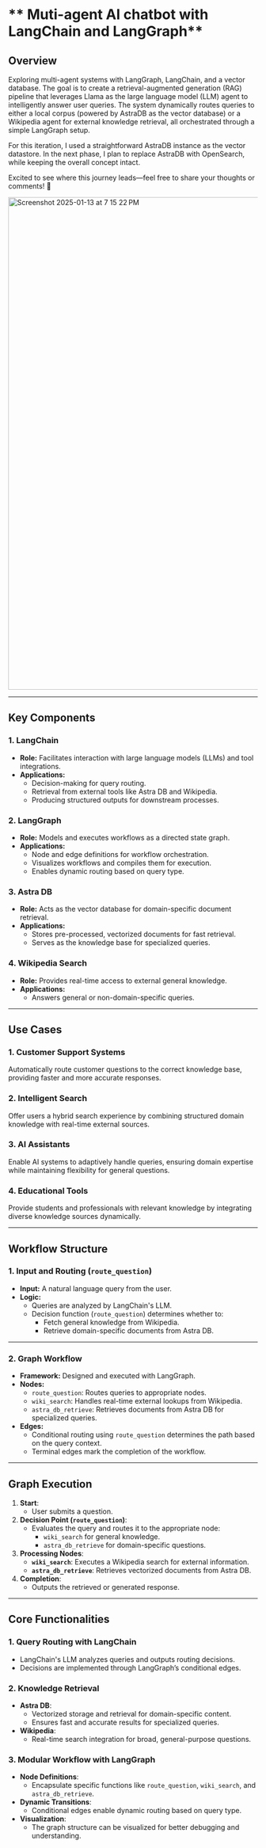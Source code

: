
# ** Muti-agent AI chatbot with LangChain and LangGraph**

## **Overview**
Exploring multi-agent systems with LangGraph, LangChain, and a vector database. The goal is to create a retrieval-augmented generation (RAG) pipeline that leverages Llama as the large language model (LLM) agent to intelligently answer user queries. The system dynamically routes queries to either a local corpus (powered by AstraDB as the vector database) or a Wikipedia agent for external knowledge retrieval, all orchestrated through a simple LangGraph setup.

For this iteration, I used a straightforward AstraDB instance as the vector datastore. In the next phase, I plan to replace AstraDB with OpenSearch, while keeping the overall concept intact.

Excited to see where this journey leads—feel free to share your thoughts or comments! 🚀


<img width="995" alt="Screenshot 2025-01-13 at 7 15 22 PM" src="https://github.com/user-attachments/assets/1056e76e-aa9f-473d-9d41-61e3919b9f11" />


---

## **Key Components**

### **1. LangChain**
- **Role:** Facilitates interaction with large language models (LLMs) and tool integrations.
- **Applications:**
  - Decision-making for query routing.
  - Retrieval from external tools like Astra DB and Wikipedia.
  - Producing structured outputs for downstream processes.

### **2. LangGraph**
- **Role:** Models and executes workflows as a directed state graph.
- **Applications:**
  - Node and edge definitions for workflow orchestration.
  - Visualizes workflows and compiles them for execution.
  - Enables dynamic routing based on query type.

### **3. Astra DB**
- **Role:** Acts as the vector database for domain-specific document retrieval.
- **Applications:**
  - Stores pre-processed, vectorized documents for fast retrieval.
  - Serves as the knowledge base for specialized queries.

### **4. Wikipedia Search**
- **Role:** Provides real-time access to external general knowledge.
- **Applications:**
  - Answers general or non-domain-specific queries.

---

## **Use Cases**

### **1. Customer Support Systems**
Automatically route customer questions to the correct knowledge base, providing faster and more accurate responses.

### **2. Intelligent Search**
Offer users a hybrid search experience by combining structured domain knowledge with real-time external sources.

### **3. AI Assistants**
Enable AI systems to adaptively handle queries, ensuring domain expertise while maintaining flexibility for general questions.

### **4. Educational Tools**
Provide students and professionals with relevant knowledge by integrating diverse knowledge sources dynamically.

---

## **Workflow Structure**

### **1. Input and Routing (`route_question`)**
- **Input:** A natural language query from the user.
- **Logic:** 
  - Queries are analyzed by LangChain's LLM.
  - Decision function (`route_question`) determines whether to:
    - Fetch general knowledge from Wikipedia.
    - Retrieve domain-specific documents from Astra DB.

---

### **2. Graph Workflow**
- **Framework:** Designed and executed with LangGraph.
- **Nodes:**
  - `route_question`: Routes queries to appropriate nodes.
  - `wiki_search`: Handles real-time external lookups from Wikipedia.
  - `astra_db_retrieve`: Retrieves documents from Astra DB for specialized queries.
- **Edges:**
  - Conditional routing using `route_question` determines the path based on the query context.
  - Terminal edges mark the completion of the workflow.

---

## **Graph Execution**

1. **Start**:
   - User submits a question.
2. **Decision Point (`route_question`)**:
   - Evaluates the query and routes it to the appropriate node:
     - `wiki_search` for general knowledge.
     - `astra_db_retrieve` for domain-specific questions.
3. **Processing Nodes**:
   - **`wiki_search`**: Executes a Wikipedia search for external information.
   - **`astra_db_retrieve`**: Retrieves vectorized documents from Astra DB.
4. **Completion**:
   - Outputs the retrieved or generated response.

---

## **Core Functionalities**

### **1. Query Routing with LangChain**
- LangChain's LLM analyzes queries and outputs routing decisions.
- Decisions are implemented through LangGraph’s conditional edges.

### **2. Knowledge Retrieval**
- **Astra DB**:
  - Vectorized storage and retrieval for domain-specific content.
  - Ensures fast and accurate results for specialized queries.
- **Wikipedia**:
  - Real-time search integration for broad, general-purpose questions.

### **3. Modular Workflow with LangGraph**
- **Node Definitions**:
  - Encapsulate specific functions like `route_question`, `wiki_search`, and `astra_db_retrieve`.
- **Dynamic Transitions**:
  - Conditional edges enable dynamic routing based on query type.
- **Visualization**:
  - The graph structure can be visualized for better debugging and understanding.

